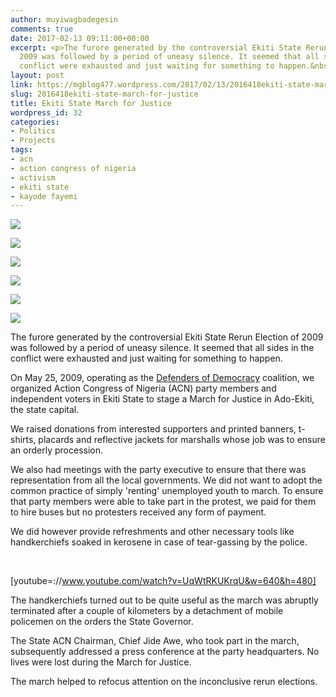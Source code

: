 ```yaml
---
author: muyiwagbadegesin
comments: true
date: 2017-02-13 09:11:00+00:00
excerpt: <p>The furore generated by the controversial Ekiti State Rerun Election of
  2009 was followed by a period of uneasy silence. It seemed that all sides in the
  conflict were exhausted and just waiting for something to happen.&nbsp;</p>
layout: post
link: https://mgblog477.wordpress.com/2017/02/13/2016418ekiti-state-march-for-justice/
slug: 2016418ekiti-state-march-for-justice
title: Ekiti State March for Justice
wordpress_id: 32
categories:
- Politics
- Projects
tags:
- acn
- action congress of nigeria
- activism
- ekiti state
- kayode fayemi
---
```




  
   ![](https://mgblog477.files.wordpress.com/2017/02/ae7ed-march_justice1.jpg)
  

  
   ![](https://mgblog477.files.wordpress.com/2017/02/c281f-march_justice2.jpg)
  

  
   ![](https://mgblog477.files.wordpress.com/2017/02/4b6a8-march_justice3.jpg)
  

  
   ![](https://mgblog477.files.wordpress.com/2017/02/275f4-march_justice4.jpg)
  

  
   ![](https://mgblog477.files.wordpress.com/2017/02/8cf9b-march_justice5.jpg)
  

  
   ![](https://mgblog477.files.wordpress.com/2017/02/ee674-march_justice6.jpg)
  



The furore generated by the controversial Ekiti State Rerun Election of 2009 was followed by a period of uneasy silence. It seemed that all sides in the conflict were exhausted and just waiting for something to happen.

On May 25, 2009, operating as the [Defenders of Democracy](https://defendersofdemocracy.wordpress.com) coalition, we organized Action Congress of Nigeria (ACN) party members and independent voters in Ekiti State to stage a March for Justice in Ado-Ekiti, the state capital.

We raised donations from interested supporters and printed banners, t-shirts, placards and reflective jackets for marshalls whose job was to ensure an orderly procession.

We also had meetings with the party executive to ensure that there was representation from all the local governments. We did not want to adopt the common practice of simply  'renting' unemployed youth to march. To ensure that party members were able to take part in the protest, we paid for them to hire buses but no protesters received any form of payment.

We did however provide refreshments and other necessary tools like handkerchiefs soaked in kerosene in case of tear-gassing by the police.

 


 
   [youtube=://www.youtube.com/watch?v=UqWtRKUKrqU&w=640&h=480]
 


The handkerchiefs turned out to be quite useful as the march was abruptly terminated after a couple of kilometers by a detachment of mobile policemen on the orders the State Governor.

The State ACN Chairman, Chief Jide Awe, who took part in the march, subsequently addressed a press conference at the party headquarters.  No lives were lost during the March for Justice.

The march helped to refocus attention on the inconclusive rerun elections.
